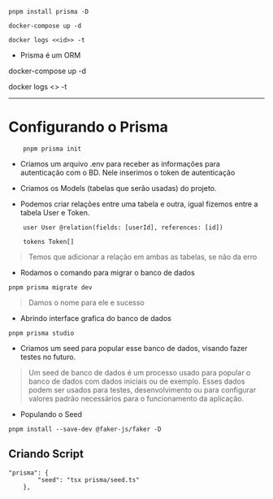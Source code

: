 ```
pnpm install prisma -D
```

```
docker-compose up -d

docker logs <<id>> -t
```

- Prisma é um ORM

docker-compose up -d

docker logs <<id>> -t

---

# Configurando o Prisma

```
    pnpm prisma init
```

- Criamos um arquivo .env para receber as informações para autenticação com o BD. Nele inserimos o token de autenticação

- Criamos os Models (tabelas que serão usadas) do projeto.

- Podemos criar relações entre uma tabela e outra, igual fizemos entre a tabela User e Token.

```
    user User @relation(fields: [userId], references: [id])

    tokens Token[]
```

> Temos que adicionar a relação em ambas as tabelas, se não da erro

- Rodamos o comando para migrar o banco de dados

```
pnpm prisma migrate dev
```

> Damos o nome para ele e sucesso

- Abrindo interface grafica do banco de dados

```
pnpm prisma studio
```

- Criamos um seed para popular esse banco de dados, visando fazer testes no futuro.

> Um seed de banco de dados é um processo usado para popular o banco de dados com dados iniciais ou de exemplo. Esses dados podem ser usados para testes, desenvolvimento ou para configurar valores padrão necessários para o funcionamento da aplicação.

- Populando o Seed

```
pnpm install --save-dev @faker-js/faker -D
```



## Criando Script

```
"prisma": {
        "seed": "tsx prisma/seed.ts"
    },
```